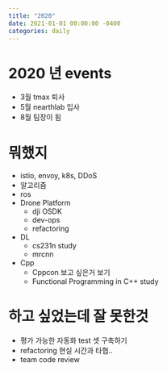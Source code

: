 ```yaml
---
title: "2020"
date: 2021-01-01 00:00:00 -0400
categories: daily
---
```


# 2020 년 events
  * 3월 tmax 퇴사
  * 5월 nearthlab 입사
  * 8월 팀장이 됨

# 뭐했지
  * istio, envoy, k8s, DDoS
  * 알고리즘
  * ros
  * Drone Platform
    * dji OSDK
    * dev-ops
    * refactoring
  * DL
    * cs231n study
    * mrcnn
  * Cpp
    * Cppcon 보고 싶은거 보기
    * Functional Programming in C++ study

# 하고 싶었는데 잘 못한것
  * 평가 가능한 자동화 test 셋 구축하기
  * refactoring 현실 시간과 타협..
  * team code review
